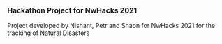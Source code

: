 ### Hackathon Project for NwHacks 2021
Project developed by Nishant, Petr and Shaon for NwHacks 2021 for the tracking of Natural Disasters
